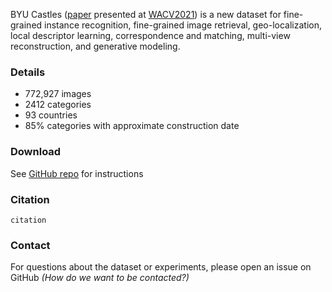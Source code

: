 BYU Castles ([paper](https://arxiv.org/) presented at [WACV2021](http://wacv2021.thecvf.com/home)) is a new dataset for fine-grained instance recognition, fine-grained image retrieval, geo-localization, local descriptor learning, correspondence and matching, multi-view reconstruction, and generative modeling.

### Details

- 772,927 images
- 2412 categories
- 93 countries
- 85% categories with approximate construction date

### Download

See [GitHub repo](https://github.com/byuvision/castles/blob/main/README.md#download) for instructions

### Citation

```
citation
```

### Contact

For questions about the dataset or experiments, please open an issue on GitHub _(How do we want to be contacted?)_
